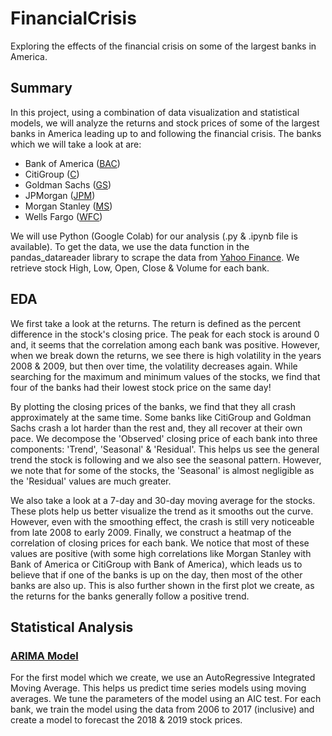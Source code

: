 # FinancialCrisis
Exploring the effects of the financial crisis on some of the largest banks in America.  

## Summary  
In this project, using a combination of data visualization and statistical models, we will analyze the returns and stock prices of some of the largest banks in America leading up to and following the financial crisis. The banks which we will take a look at are:
* Bank of America ([BAC](https://ca.finance.yahoo.com/quote/BAC/))
* CitiGroup ([C](https://ca.finance.yahoo.com/quote/C/))
* Goldman Sachs ([GS](https://ca.finance.yahoo.com/quote/GS/))
* JPMorgan ([JPM](https://ca.finance.yahoo.com/quote/JPM/))
* Morgan Stanley ([MS](https://ca.finance.yahoo.com/quote/MS/))
* Wells Fargo ([WFC](https://ca.finance.yahoo.com/quote/WFC/))  

We will use Python (Google Colab) for our analysis (.py & .ipynb file is available). To get the data, we use the data function in the pandas_datareader library to scrape the data from [Yahoo Finance](https://finance.yahoo.com/). We retrieve stock High, Low, Open, Close & Volume for each bank.    

## EDA  
We first take a look at the returns. The return is defined as the percent difference in the stock's closing price. The peak for each stock is around 0 and, it seems that the correlation among each bank was positive. However, when we break down the returns, we see there is high volatility in the years 2008 & 2009, but then over time, the volatility decreases again. While searching for the maximum and minimum values of the stocks, we find that four of the banks had their lowest stock price on the same day!  

By plotting the closing prices of the banks, we find that they all crash approximately at the same time. Some banks like CitiGroup and Goldman Sachs crash a lot harder than the rest and, they all recover at their own pace. We decompose the 'Observed' closing price of each bank into three components: 'Trend', 'Seasonal' & 'Residual'. This helps us see the general trend the stock is following and we also see the seasonal pattern. However, we note that for some of the stocks, the 'Seasonal' is almost negligible as the 'Residual' values are much greater.  

We also take a look at a 7-day and 30-day moving average for the stocks. These plots help us better visualize the trend as it smooths out the curve. However, even with the smoothing effect, the crash is still very noticeable from late 2008 to early 2009. Finally, we construct a heatmap of the correlation of closing prices for each bank. We notice that most of these values are positive (with some high correlations like Morgan Stanley with Bank of America or CitiGroup with Bank of America), which leads us to believe that if one of the banks is up on the day, then most of the other banks are also up. This is also further shown in the first plot we create, as the returns for the banks generally follow a positive trend.  

## Statistical Analysis  

### [ARIMA Model](https://www.statsmodels.org/stable/generated/statsmodels.tsa.statespace.sarimax.SARIMAX.html?)  

For the first model which we create, we use an AutoRegressive Integrated Moving Average. This helps us predict time series models using moving averages. We tune the parameters of the model using an AIC test. For each bank, we train the model using the data from 2006 to 2017 (inclusive) and create a model to forecast the 2018 & 2019 stock prices. 
